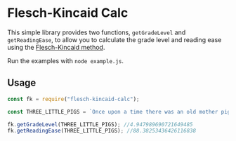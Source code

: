 # Flesch-Kincaid Calc

This simple library provides two functions, `getGradeLevel` and `getReadingEase`, to allow you to calculate the grade level and reading ease using the [Flesch-Kincaid method](https://en.wikipedia.org/wiki/Flesch%E2%80%93Kincaid_readability_tests).

Run the examples with `node example.js`.

## Usage

```js
const fk = require("flesch-kincaid-calc");

const THREE_LITTLE_PIGS = `Once upon a time there was an old mother pig who had three little pigs and not enough food to feed them. So when they were old enough, she sent them out into the world to seek their fortunes. The first little pig was very lazy. He didn't want to work at all and he built his house out of straw. The second little pig worked a little bit harder but he was somewhat lazy too and he built his house out of sticks. Then, they sang and danced and played together the rest of the day.`

fk.getGradeLevel(THREE_LITTLE_PIGS); //4.947989690721649485
fk.getReadingEase(THREE_LITTLE_PIGS); //88.38253436426116838
```